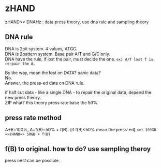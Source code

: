 # zHAND
zHAND&lt;> DNAHz : data press theory, use dna rule and sampling theory

## DNA rule
DNA is 2bit system. 4 values, ATGC.  
DNA is 2pattern system. Base pair A/T and G/C only.  
DNA have the rule, if lost the pair, must decide the one. ```ex) A/T lost T is re-pair the A.```

By the way, mean the lost on DATA? panic data?  
No.   
Answer, the press-ed data on DNA rule.   

if half cut data - like a single DNA - to repair the original data, depend the new press theory.   
ZIP what? this theory press rate base the 50%.

## press rate method
A+B=100%, A+f(B)=50% + f(B). (if f(B)<50% mean the press-ed)
```ex) 100GB =>zHAND=> 50GB + f(B)```

## f(B) to original. how to do? use sampling theroy

press nest can be possible.
